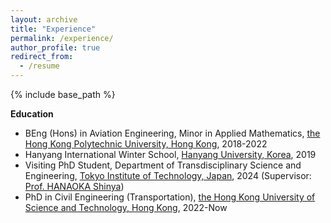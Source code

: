 ```yaml
---
layout: archive
title: "Experience"
permalink: /experience/
author_profile: true
redirect_from:
  - /resume
---
```


{% include base_path %}

**Education**
* BEng (Hons) in Aviation Engineering, Minor in Applied Mathematics, [the Hong Kong Polytechnic University, Hong Kong](https://www.polyu.edu.hk/), 2018-2022
* Hanyang International Winter School, [Hanyang University, Korea](https://www.hanyang.ac.kr/web/eng), 2019
* Visiting PhD Student, Department of Transdisciplinary Science and Engineering, [Tokyo Institute of Technology, Japan](https://www.titech.ac.jp/english), 2024 (Supervisor: [Prof. HANAOKA Shinya](http://www.ide.titech.ac.jp/~hanaoka/profile.html))
* PhD in Civil Engineering (Transportation), [the Hong Kong University of Science and Technology, Hong Kong](https://www.ust.hk/home), 2022-Now
